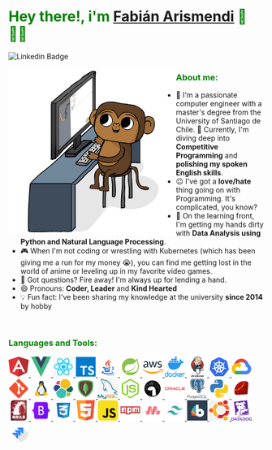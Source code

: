 <h1 style="color:green"> Hey there!, i'm 
<a href="https://fabianko.com/">Fabián Arismendi</a> 👋🇨🇱 </h1>

![Linkedin Badge](https://img.shields.io/badge/-fabianko-blue?style=flat-square&logo=Linkedin&logoColor=white&link=https://www.linkedin.com/in/fabianko/)



<img src='img/Monkey_Kid_Coding.gif' align='left'>
<h3 align="left" style="color:green">About me:</h3>

- :school: I'm a passionate computer engineer with a master's degree from the University of Santiago de Chile.
🔭 Currently, I'm diving deep into **Competitive Programming** and **polishing my spoken English skills**.
- :neutral_face: I've got a  **love/hate** thing going on with Programming. It's complicated, you know?
- 🌱 On the learning front, I'm getting my hands dirty with **Data Analysis using Python and Natural Language Processing**.
- 🎮 When I'm not coding or wrestling with Kubernetes (which has been giving me a run for my money 😭), you can find me getting lost in the world of anime or leveling up in my favorite video games.
- 💬 Got questions? Fire away! I'm always up for lending a hand.
- 😄 Pronouns: **Coder, Leader** and **Kind Hearted**
- :bulb: Fun fact: I've been sharing my knowledge at the university **since 2014** by hobby
</br>

<h3 align="left" style="color:green">Languages and Tools:</h3>
<p align="left"> 
<a href="https://angular.io" target="_blank"> <img src="img/angular.png" alt="angularjs" width="40" height="40"/> </a> 
<a href="https://vuejs.org" target="_blank"> <img src="img/vue.png" alt="vuejs" width="40" height="40"/> </a> 
<a href="https://react.dev/" target="_blank"> <img src="img/react.png" alt="react" width="40" height="40"/>  </a> 
<a href="https://www.typescriptlang.org/" target="_blank"> <img src="img/typescript.png" alt="typescript" width="40" height="40"/> </a> 
<a href="https://www.java.com" target="_blank"> <img src="img/java.png" alt="java" width="40" height="40"/> </a> 
<a href="https://spring.io/" target="_blank"> <img src="img/spring.png" alt="spring" width="40" height="40"/> </a> 
<a href="https://aws.amazon.com" target="_blank"> <img src="img/aws.png" alt="aws" width="40" height="40"/> </a> 
<a href="https://www.docker.com/" target="_blank"> <img src="img/docker.png" alt="docker" width="40" height="40"/> </a> 
<a href="https://www.jenkins.io" target="_blank"> <img src="img/jenkins.png" alt="jenkins" width="40" height="40"/> </a> 
<a href="https://kubernetes.io" target="_blank"> <img src="img/kubernetes.png" alt="kubernetes" width="40" height="40"/> </a>  
<a href="https://cloud.google.com" target="_blank"> <img src="img/google-cloud.png" alt="gcp" width="40" height="40"/> </a> 
<a href="https://git-scm.com/" target="_blank"> <img src="img/git.png" alt="git" width="40" height="40"/> </a> 
<a href="https://www.linux.org/" target="_blank"> <img src="img/linux.png" alt="linux" width="40" height="40"/> </a> 
<a href="https://www.elastic.co" target="_blank"> <img src="img/elastic.svg" alt="elasticsearch" width="40" height="40"/> </a> 
<a href="https://www.mongodb.com/" target="_blank"> <img src="img/mongodb.png" alt="mongodb" width="40" height="40"/> </a> 
<a href="https://www.mysql.com/" target="_blank"> <img src="img/mysql.png" alt="mysql" width="40" height="40"/> </a> 
<a href="https://nodejs.org" target="_blank"> <img src="img/nodejs.png" alt="nodejs" width="40" height="40"/> </a> 
<a href="https://deno.com" target="_blank"> <img src="img/deno.png" alt="deno" width="40" height="40"/> </a> 
<a href="https://www.oracle.com/" target="_blank"> <img src="img/orace.png" alt="oracle" width="40" height="40"/> </a> 
<a href="https://www.postgresql.org" target="_blank"> <img src="img/postgresql.png" alt="postgresql" width="40" height="40"/> </a> 
<a href="https://www.python.org" target="_blank"> <img src="img/python.png" alt="python" width="40" height="40"/> </a> 
<a href="https://www.ruby-lang.org/en/" target="_blank"> <img src="img/ruby.png" alt="ruby" width="40" height="40"/> </a> 
<a href="https://rubyonrails.org/" target="_blank"> <img src="img/rails.png" alt="ruby" width="40" height="40"/> </a> 
<a href="https://getbootstrap.com" target="_blank"> <img src="img/bootstrap.png" alt="bootstrap" width="40" height="40"/> </a> 
<a href="https://www.w3schools.com/css/" target="_blank"> <img src="img/css3.png" alt="css3" width="40" height="40"/> </a> 
<a href="https://www.w3.org/html/" target="_blank"> <img src="img/html5.png" alt="html5" width="40" height="40"/> </a> 
<a href="https://developer.mozilla.org/en-US/docs/Web/JavaScript" target="_blank"> <img src="img/js.png" alt="javascript" width="40" height="40"/>  </a> 
<a href="https://npmjs.com" target="_blank"> <img src="img/npm.png" alt="npm" width="40" height="40"/>  </a> 
<a href="https://materializecss.com/" target="_blank"> <img src="img/materialize.png" alt="materialize" width="40" height="40"/> </a> 
<a href="https://tailwindcss.com/" target="_blank"> <img src="img/tailwind.png" alt="tailwindcss" width="40" height="40"/> </a> 
<a href="https://bootswatch.com/" target="_blank"> <img src="img/bootswatch.png" alt="bootswatch" width="40" height="40"/> </a> 
<a href="https://materializecss.com/" target="_blank"> <img src="img/ubuntu.png" alt="materialize" width="40" height="40"/> </a>
<a href="https://www.datadoghq.com/" target="_blank"> <img src="img/datadog.png" alt="datadog" width="40" height="40"/> </a>  
<a href="https://jira.atlassina.com" target="_blank"> <img src="img/jira.png" alt="jira" width="40" height="40"/> </a> 
</p>
 
